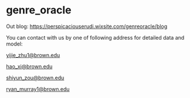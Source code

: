 # genre_oracle
Out blog:
https://perspicaciouserudi.wixsite.com/genreoracle/blog

You can contact with us by one of following address for detailed data and model:

yijie_zhu1@brown.edu

hao_xi@brown.edu

shiyun_zou@brown.edu

ryan_murray1@brown.edu
